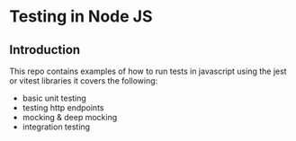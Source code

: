 # Testing in Node JS
## Introduction
This repo contains examples of how to run tests in javascript using the jest or vitest libraries
it covers the following:
- basic unit testing
- testing http endpoints
- mocking & deep mocking
- integration testing
